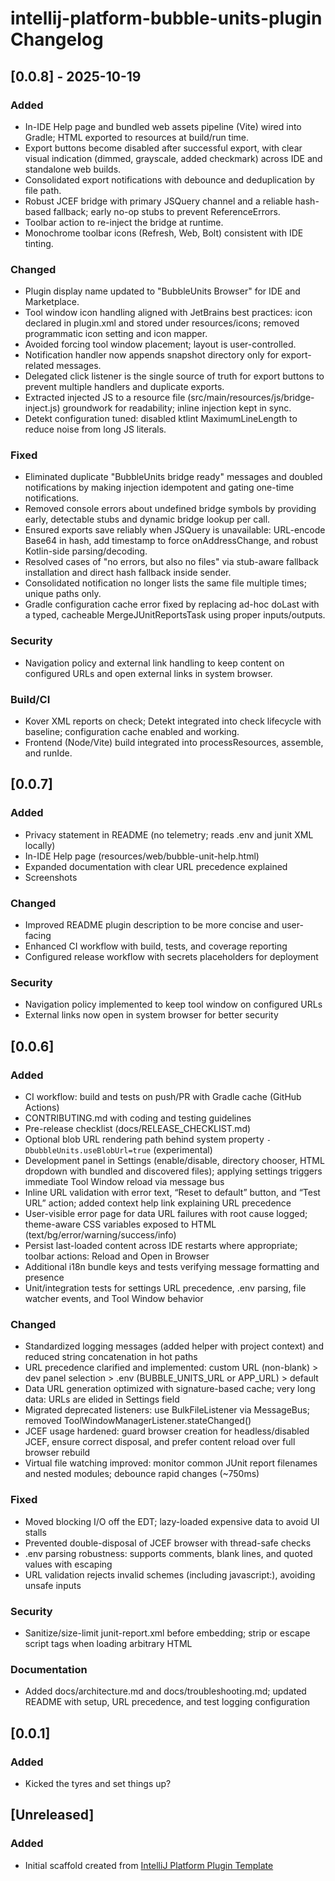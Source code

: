 <!-- Keep a Changelog guide -> https://keepachangelog.com -->

# intellij-platform-bubble-units-plugin Changelog

## [0.0.8] - 2025-10-19
### Added
- In-IDE Help page and bundled web assets pipeline (Vite) wired into Gradle; HTML exported to resources at build/run time.
- Export buttons become disabled after successful export, with clear visual indication (dimmed, grayscale, added checkmark) across IDE and standalone web builds.
- Consolidated export notifications with debounce and deduplication by file path.
- Robust JCEF bridge with primary JSQuery channel and a reliable hash-based fallback; early no-op stubs to prevent ReferenceErrors.
- Toolbar action to re-inject the bridge at runtime.
- Monochrome toolbar icons (Refresh, Web, Bolt) consistent with IDE tinting.

### Changed
- Plugin display name updated to "BubbleUnits Browser" for IDE and Marketplace.
- Tool window icon handling aligned with JetBrains best practices: icon declared in plugin.xml and stored under resources/icons; removed programmatic icon setting and icon mapper.
- Avoided forcing tool window placement; layout is user-controlled.
- Notification handler now appends snapshot directory only for export-related messages.
- Delegated click listener is the single source of truth for export buttons to prevent multiple handlers and duplicate exports.
- Extracted injected JS to a resource file (src/main/resources/js/bridge-inject.js) groundwork for readability; inline injection kept in sync.
- Detekt configuration tuned: disabled ktlint MaximumLineLength to reduce noise from long JS literals.

### Fixed
- Eliminated duplicate "BubbleUnits bridge ready" messages and doubled notifications by making injection idempotent and gating one-time notifications.
- Removed console errors about undefined bridge symbols by providing early, detectable stubs and dynamic bridge lookup per call.
- Ensured exports save reliably when JSQuery is unavailable: URL-encode Base64 in hash, add timestamp to force onAddressChange, and robust Kotlin-side parsing/decoding.
- Resolved cases of "no errors, but also no files" via stub-aware fallback installation and direct hash fallback inside sender.
- Consolidated notification no longer lists the same file multiple times; unique paths only.
- Gradle configuration cache error fixed by replacing ad-hoc doLast with a typed, cacheable MergeJUnitReportsTask using proper inputs/outputs.

### Security
- Navigation policy and external link handling to keep content on configured URLs and open external links in system browser.

### Build/CI
- Kover XML reports on check; Detekt integrated into check lifecycle with baseline; configuration cache enabled and working.
- Frontend (Node/Vite) build integrated into processResources, assemble, and runIde.

## [0.0.7]
### Added
- Privacy statement in README (no telemetry; reads .env and junit XML locally)
- In-IDE Help page (resources/web/bubble-unit-help.html)
- Expanded documentation with clear URL precedence explained
- Screenshots

### Changed
- Improved README plugin description to be more concise and user-facing
- Enhanced CI workflow with build, tests, and coverage reporting
- Configured release workflow with secrets placeholders for deployment

### Security
- Navigation policy implemented to keep tool window on configured URLs
- External links now open in system browser for better security

## [0.0.6]
### Added
- CI workflow: build and tests on push/PR with Gradle cache (GitHub Actions)
- CONTRIBUTING.md with coding and testing guidelines
- Pre-release checklist (docs/RELEASE_CHECKLIST.md)
- Optional blob URL rendering path behind system property `-DbubbleUnits.useBlobUrl=true` (experimental)
- Development panel in Settings (enable/disable, directory chooser, HTML dropdown with bundled and discovered files); applying settings triggers immediate Tool Window reload via message bus
- Inline URL validation with error text, “Reset to default” button, and “Test URL” action; added context help link explaining URL precedence
- User-visible error page for data URL failures with root cause logged; theme-aware CSS variables exposed to HTML (text/bg/error/warning/success/info)
- Persist last-loaded content across IDE restarts where appropriate; toolbar actions: Reload and Open in Browser
- Additional i18n bundle keys and tests verifying message formatting and presence
- Unit/integration tests for settings URL precedence, .env parsing, file watcher events, and Tool Window behavior

### Changed
- Standardized logging messages (added helper with project context) and reduced string concatenation in hot paths
- URL precedence clarified and implemented: custom URL (non-blank) > dev panel selection > .env (BUBBLE_UNITS_URL or APP_URL) > default
- Data URL generation optimized with signature-based cache; very long data: URLs are elided in Settings field
- Migrated deprecated listeners: use BulkFileListener via MessageBus; removed ToolWindowManagerListener.stateChanged()
- JCEF usage hardened: guard browser creation for headless/disabled JCEF, ensure correct disposal, and prefer content reload over full browser rebuild
- Virtual file watching improved: monitor common JUnit report filenames and nested modules; debounce rapid changes (~750ms)

### Fixed
- Moved blocking I/O off the EDT; lazy-loaded expensive data to avoid UI stalls
- Prevented double-disposal of JCEF browser with thread-safe checks
- .env parsing robustness: supports comments, blank lines, and quoted values with escaping
- URL validation rejects invalid schemes (including javascript:), avoiding unsafe inputs

### Security
- Sanitize/size-limit junit-report.xml before embedding; strip or escape script tags when loading arbitrary HTML

### Documentation
- Added docs/architecture.md and docs/troubleshooting.md; updated README with setup, URL precedence, and test logging configuration

## [0.0.1]
### Added
- Kicked the tyres and set things up? 

## [Unreleased]
### Added
- Initial scaffold created from [IntelliJ Platform Plugin Template](https://github.com/JetBrains/intellij-platform-plugin-template)
